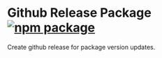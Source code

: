 # Github Release Package [![npm package](https://img.shields.io/npm/v/@jsenv/github-release-package.svg?logo=npm&label=package)](https://www.npmjs.com/package/@jsenv/github-release-package)

Create github release for package version updates.
